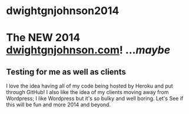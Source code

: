 dwightgnjohnson2014
===================
# The NEW 2014 [dwightgnjohnson.com](http://dwightgnjohnson.com)! ...*maybe*
## Testing for me as well as clients

I love the idea having all of my code being hosted by Heroku and put through GitHub! I also like the idea of my clients moving away from Wordpress; I like Wordpress but it's so bulky and well boring. Let's See if this will be fun and more 2014 and beyond.

